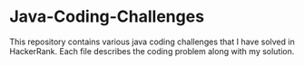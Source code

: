 # Java-Coding-Challenges

This repository contains various java coding challenges that I have solved in HackerRank. Each file describes the coding problem along with my solution.
